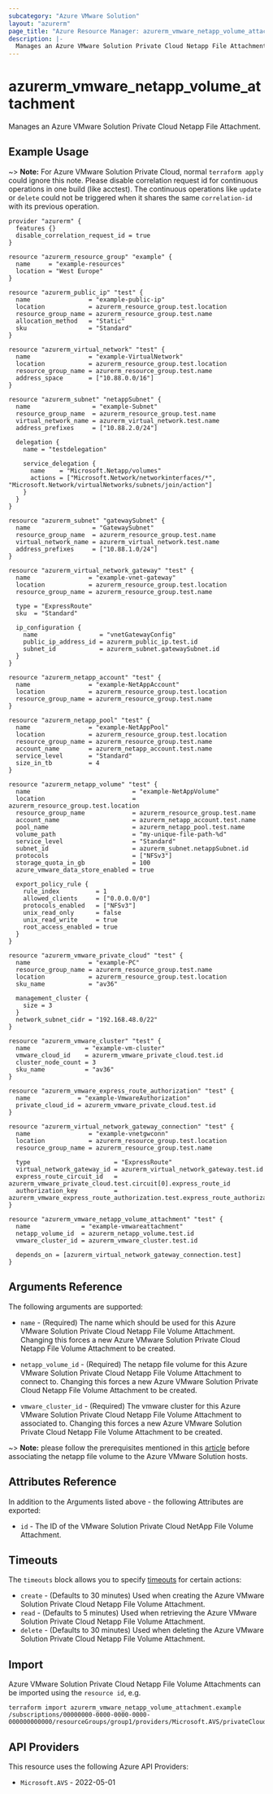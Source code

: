 ```yaml
---
subcategory: "Azure VMware Solution"
layout: "azurerm"
page_title: "Azure Resource Manager: azurerm_vmware_netapp_volume_attachment"
description: |-
  Manages an Azure VMware Solution Private Cloud Netapp File Attachment.
---
```


# azurerm_vmware_netapp_volume_attachment

Manages an Azure VMware Solution Private Cloud Netapp File Attachment.

## Example Usage

~> **Note:** For Azure VMware Solution Private Cloud, normal `terraform apply` could ignore this note. Please disable correlation request id for continuous operations in one build (like acctest). The continuous operations like `update` or `delete` could not be triggered when it shares the same `correlation-id` with its previous operation.

```hcl
provider "azurerm" {
  features {}
  disable_correlation_request_id = true
}

resource "azurerm_resource_group" "example" {
  name     = "example-resources"
  location = "West Europe"
}

resource "azurerm_public_ip" "test" {
  name                = "example-public-ip"
  location            = azurerm_resource_group.test.location
  resource_group_name = azurerm_resource_group.test.name
  allocation_method   = "Static"
  sku                 = "Standard"
}

resource "azurerm_virtual_network" "test" {
  name                = "example-VirtualNetwork"
  location            = azurerm_resource_group.test.location
  resource_group_name = azurerm_resource_group.test.name
  address_space       = ["10.88.0.0/16"]
}

resource "azurerm_subnet" "netappSubnet" {
  name                 = "example-Subnet"
  resource_group_name  = azurerm_resource_group.test.name
  virtual_network_name = azurerm_virtual_network.test.name
  address_prefixes     = ["10.88.2.0/24"]

  delegation {
    name = "testdelegation"

    service_delegation {
      name    = "Microsoft.Netapp/volumes"
      actions = ["Microsoft.Network/networkinterfaces/*", "Microsoft.Network/virtualNetworks/subnets/join/action"]
    }
  }
}

resource "azurerm_subnet" "gatewaySubnet" {
  name                 = "GatewaySubnet"
  resource_group_name  = azurerm_resource_group.test.name
  virtual_network_name = azurerm_virtual_network.test.name
  address_prefixes     = ["10.88.1.0/24"]
}

resource "azurerm_virtual_network_gateway" "test" {
  name                = "example-vnet-gateway"
  location            = azurerm_resource_group.test.location
  resource_group_name = azurerm_resource_group.test.name

  type = "ExpressRoute"
  sku  = "Standard"

  ip_configuration {
    name                 = "vnetGatewayConfig"
    public_ip_address_id = azurerm_public_ip.test.id
    subnet_id            = azurerm_subnet.gatewaySubnet.id
  }
}

resource "azurerm_netapp_account" "test" {
  name                = "example-NetAppAccount"
  location            = azurerm_resource_group.test.location
  resource_group_name = azurerm_resource_group.test.name
}

resource "azurerm_netapp_pool" "test" {
  name                = "example-NetAppPool"
  location            = azurerm_resource_group.test.location
  resource_group_name = azurerm_resource_group.test.name
  account_name        = azurerm_netapp_account.test.name
  service_level       = "Standard"
  size_in_tb          = 4
}

resource "azurerm_netapp_volume" "test" {
  name                            = "example-NetAppVolume"
  location                        = azurerm_resource_group.test.location
  resource_group_name             = azurerm_resource_group.test.name
  account_name                    = azurerm_netapp_account.test.name
  pool_name                       = azurerm_netapp_pool.test.name
  volume_path                     = "my-unique-file-path-%d"
  service_level                   = "Standard"
  subnet_id                       = azurerm_subnet.netappSubnet.id
  protocols                       = ["NFSv3"]
  storage_quota_in_gb             = 100
  azure_vmware_data_store_enabled = true

  export_policy_rule {
    rule_index          = 1
    allowed_clients     = ["0.0.0.0/0"]
    protocols_enabled   = ["NFSv3"]
    unix_read_only      = false
    unix_read_write     = true
    root_access_enabled = true
  }
}

resource "azurerm_vmware_private_cloud" "test" {
  name                = "example-PC"
  resource_group_name = azurerm_resource_group.test.name
  location            = azurerm_resource_group.test.location
  sku_name            = "av36"

  management_cluster {
    size = 3
  }
  network_subnet_cidr = "192.168.48.0/22"
}

resource "azurerm_vmware_cluster" "test" {
  name               = "example-vm-cluster"
  vmware_cloud_id    = azurerm_vmware_private_cloud.test.id
  cluster_node_count = 3
  sku_name           = "av36"
}

resource "azurerm_vmware_express_route_authorization" "test" {
  name             = "example-VmwareAuthorization"
  private_cloud_id = azurerm_vmware_private_cloud.test.id
}

resource "azurerm_virtual_network_gateway_connection" "test" {
  name                = "example-vnetgwconn"
  location            = azurerm_resource_group.test.location
  resource_group_name = azurerm_resource_group.test.name

  type                       = "ExpressRoute"
  virtual_network_gateway_id = azurerm_virtual_network_gateway.test.id
  express_route_circuit_id   = azurerm_vmware_private_cloud.test.circuit[0].express_route_id
  authorization_key          = azurerm_vmware_express_route_authorization.test.express_route_authorization_key
}

resource "azurerm_vmware_netapp_volume_attachment" "test" {
  name              = "example-vmwareattachment"
  netapp_volume_id  = azurerm_netapp_volume.test.id
  vmware_cluster_id = azurerm_vmware_cluster.test.id

  depends_on = [azurerm_virtual_network_gateway_connection.test]
}
```

## Arguments Reference

The following arguments are supported:

* `name` - (Required) The name which should be used for this Azure VMware Solution Private Cloud Netapp File Volume Attachment. Changing this forces a new Azure VMware Solution Private Cloud Netapp File Volume Attachment to be created.

* `netapp_volume_id` - (Required) The netapp file volume for this Azure VMware Solution Private Cloud Netapp File Volume Attachment to connect to. Changing this forces a new Azure VMware Solution Private Cloud Netapp File Volume Attachment to be created.

* `vmware_cluster_id` - (Required) The vmware cluster for this Azure VMware Solution Private Cloud Netapp File Volume Attachment to associated to. Changing this forces a new Azure VMware Solution Private Cloud Netapp File Volume Attachment to be created.

~> **Note:** please follow the prerequisites mentioned in this [article](https://learn.microsoft.com/en-us/azure/azure-vmware/attach-azure-netapp-files-to-azure-vmware-solution-hosts?tabs=azure-portal#prerequisites) before associating the netapp file volume to the Azure VMware Solution hosts.

## Attributes Reference

In addition to the Arguments listed above - the following Attributes are exported:

* `id` - The ID of the VMware Solution Private Cloud NetApp File Volume Attachment.

## Timeouts

The `timeouts` block allows you to specify [timeouts](https://developer.hashicorp.com/terraform/language/resources/configure#define-operation-timeouts) for certain actions:

* `create` - (Defaults to 30 minutes) Used when creating the Azure VMware Solution Private Cloud Netapp File Volume Attachment.
* `read` - (Defaults to 5 minutes) Used when retrieving the Azure VMware Solution Private Cloud Netapp File Volume Attachment.
* `delete` - (Defaults to 30 minutes) Used when deleting the Azure VMware Solution Private Cloud Netapp File Volume Attachment.

## Import

Azure VMware Solution Private Cloud Netapp File Volume Attachments can be imported using the `resource id`, e.g.

```shell
terraform import azurerm_vmware_netapp_volume_attachment.example /subscriptions/00000000-0000-0000-0000-000000000000/resourceGroups/group1/providers/Microsoft.AVS/privateClouds/privateCloud1/clusters/Cluster1/dataStores/datastore1
```

## API Providers
<!-- This section is generated, changes will be overwritten -->
This resource uses the following Azure API Providers:

* `Microsoft.AVS` - 2022-05-01
